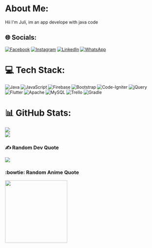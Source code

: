 # About Me:
Hii I'm Juli, im an app develope with java code


## 🌐 Socials:
[![Facebook](https://img.shields.io/badge/Facebook-%231877F2.svg?logo=Facebook&logoColor=white)](https://www.facebook.com/profile.php?id=100004731617594) [![Instagram](https://img.shields.io/badge/Instagram-%23E4405F.svg?logo=Instagram&logoColor=white)](https://instagram.com/juli_hr) [![LinkedIn](https://img.shields.io/badge/LinkedIn-%230077B5.svg?logo=linkedin&logoColor=white)](https://www.linkedin.com/in/juli-hartawan-30238b168/) [![WhatsApp](https://www.pngfind.com/pngs/m/4-48495_whatsapp-share-button-whatsapp-flat-icon-png-transparent.png)](https://www.linkedin.com/in/juli-hartawan-30238b168/) 

# 💻 Tech Stack:
![Java](https://img.shields.io/badge/java-%23ED8B00.svg?style=for-the-badge&logo=java&logoColor=white) ![JavaScript](https://img.shields.io/badge/javascript-%23323330.svg?style=for-the-badge&logo=javascript&logoColor=%23F7DF1E) ![Firebase](https://img.shields.io/badge/firebase-%23039BE5.svg?style=for-the-badge&logo=firebase) ![Bootstrap](https://img.shields.io/badge/bootstrap-%23563D7C.svg?style=for-the-badge&logo=bootstrap&logoColor=white) ![Code-Igniter](https://img.shields.io/badge/CodeIgniter-%23EF4223.svg?style=for-the-badge&logo=codeIgniter&logoColor=white) ![jQuery](https://img.shields.io/badge/jquery-%230769AD.svg?style=for-the-badge&logo=jquery&logoColor=white) ![Flutter](https://img.shields.io/badge/Flutter-%2302569B.svg?style=for-the-badge&logo=Flutter&logoColor=white) ![Apache](https://img.shields.io/badge/apache-%23D42029.svg?style=for-the-badge&logo=apache&logoColor=white) ![MySQL](https://img.shields.io/badge/mysql-%2300f.svg?style=for-the-badge&logo=mysql&logoColor=white) ![Trello](https://img.shields.io/badge/Trello-%23026AA7.svg?style=for-the-badge&logo=Trello&logoColor=white) ![Gradle](https://img.shields.io/badge/Gradle-02303A.svg?style=for-the-badge&logo=Gradle&logoColor=white)
# 📊 GitHub Stats:
![](https://github-readme-stats.vercel.app/api?username=juli1994&theme=dark&hide_border=false&include_all_commits=false&count_private=false)<br/>
![](https://github-readme-streak-stats.herokuapp.com/?user=juli1994&theme=dark&hide_border=false)<br/>

### ✍️ Random Dev Quote
![](https://quotes-github-readme.vercel.app/api?type=vetical&theme=radical)

### :bowtie: Random Anime Quote
<img src="https://i.pinimg.com/736x/f8/c3/03/f8c3034a676c37dd8b9901f1d1c6e8e3.jpg" width="204px"/>

<!-- Proudly created with GPRM ( https://gprm.itsvg.in ) -->
